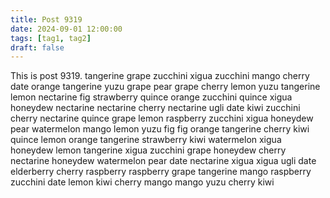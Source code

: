 ```yaml
---
title: Post 9319
date: 2024-09-01 12:00:00
tags: [tag1, tag2]
draft: false
---
```

This is post 9319.
tangerine
grape
zucchini
xigua
zucchini
mango
cherry
date
orange
tangerine
yuzu
grape
pear
grape
cherry
lemon
yuzu
tangerine
lemon
nectarine
fig
strawberry
quince
orange
zucchini
quince
xigua
honeydew
nectarine
nectarine
cherry
nectarine
ugli
date
kiwi
zucchini
cherry
nectarine
quince
grape
lemon
raspberry
zucchini
xigua
honeydew
pear
watermelon
mango
lemon
yuzu
fig
fig
orange
tangerine
cherry
kiwi
quince
lemon
orange
tangerine
strawberry
kiwi
watermelon
xigua
honeydew
lemon
tangerine
xigua
zucchini
grape
honeydew
cherry
nectarine
honeydew
watermelon
pear
date
nectarine
xigua
xigua
ugli
date
elderberry
cherry
raspberry
raspberry
grape
tangerine
mango
raspberry
zucchini
date
lemon
kiwi
cherry
mango
mango
yuzu
cherry
kiwi

